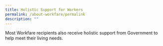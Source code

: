 ```yaml
---
title: Holistic Support for Workers
permalink: /about-workfare/permalink
description: ""
---
```

Most Workfare recipients also receive holistic support from Government to help meet their living needs.
